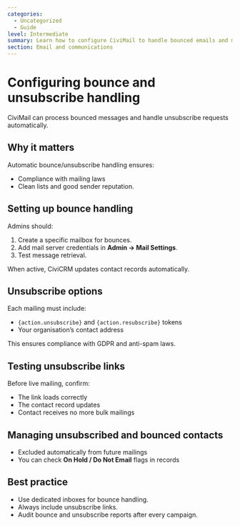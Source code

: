 ```yaml
---
categories:
  - Uncategorized
  - Guide
level: Intermediate
summary: Learn how to configure CiviMail to handle bounced emails and manage unsubscribe preferences automatically.
section: Email and communications
---
```


# Configuring bounce and unsubscribe handling

CiviMail can process bounced messages and handle unsubscribe requests automatically.

## Why it matters

Automatic bounce/unsubscribe handling ensures:

- Compliance with mailing laws  
- Clean lists and good sender reputation.  

## Setting up bounce handling

Admins should:

1. Create a specific mailbox for bounces.  
2. Add mail server credentials in **Admin → Mail Settings**.  
3. Test message retrieval.  

When active, CiviCRM updates contact records automatically.

## Unsubscribe options

Each mailing must include:

- `{action.unsubscribe}` and `{action.resubscribe}` tokens  
- Your organisation’s contact address  

This ensures compliance with GDPR and anti-spam laws.

## Testing unsubscribe links

Before live mailing, confirm:

- The link loads correctly  
- The contact record updates  
- Contact receives no more bulk mailings  

## Managing unsubscribed and bounced contacts

- Excluded automatically from future mailings  
- You can check **On Hold / Do Not Email** flags in records  

## Best practice

- Use dedicated inboxes for bounce handling.  
- Always include unsubscribe links.  
- Audit bounce and unsubscribe reports after every campaign.
